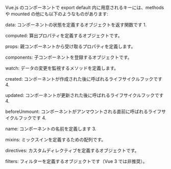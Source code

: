 Vue.js のコンポーネントで export default 内に用意されるキーには、methods や mounted の他にも以下のようなものがあります:

data: コンポーネントの状態を定義するオブジェクトを返す関数です 1.

computed: 算出プロパティを定義するオブジェクトです。

props: 親コンポーネントから受け取るプロパティを定義します。

components: 子コンポーネントを登録するオブジェクトです。

watch: データの変更を監視するメソッドを定義します。

created: コンポーネントが作成された後に呼ばれるライフサイクルフックです 4.

updated: コンポーネントが更新された後に呼ばれるライフサイクルフックです 4.

beforeUnmount: コンポーネントがアンマウントされる直前に呼ばれるライフサイクルフックです 4.

name: コンポーネントの名前を定義します 3.

mixins: ミックスインを定義するための配列です。

directives: カスタムディレクティブを定義するオブジェクトです。

filters: フィルターを定義するオブジェクトです（Vue 3 では非推奨）。
